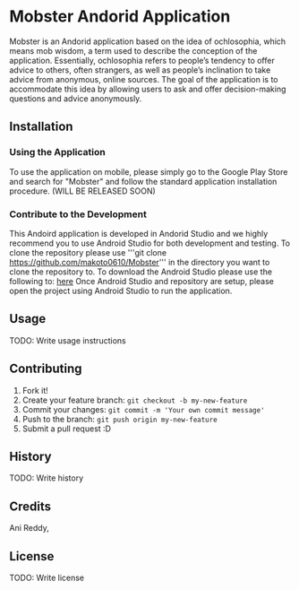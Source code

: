 # Mobster Andorid Application
Mobster is an Andorid application based on the idea of ochlosophia, which means mob wisdom, a term used to describe the conception of the application. Essentially, ochlosophia refers to people’s tendency to offer advice to others, often strangers, as well as people’s inclination to take advice from anonymous, online sources. The goal of the application is to accommodate this idea by allowing users to ask and offer decision-making questions and advice anonymously.

## Installation
### Using the Application
To use the application on mobile, please simply go to the Google Play Store and search for "Mobster" and follow the standard application installation procedure. (WILL BE RELEASED SOON)
### Contribute to the Development
This Andoird application is developed in Andorid Studio and we highly recommend you to use Android Studio for both development and testing.
To clone the repository please use
'''git clone https://github.com/makoto0610/Mobster''' in the directory you want to clone the repository to.
To download the Android Studio please use the following to: [here](https://developer.android.com/studio/index.html)
Once Android Studio and repository are setup, please open the project using Android Studio to run the application.

## Usage

TODO: Write usage instructions

## Contributing

1. Fork it!
2. Create your feature branch: `git checkout -b my-new-feature`
3. Commit your changes: `git commit -m 'Your own commit message'`
4. Push to the branch: `git push origin my-new-feature`
5. Submit a pull request :D

## History

TODO: Write history

## Credits
Ani Reddy, 

## License

TODO: Write license
